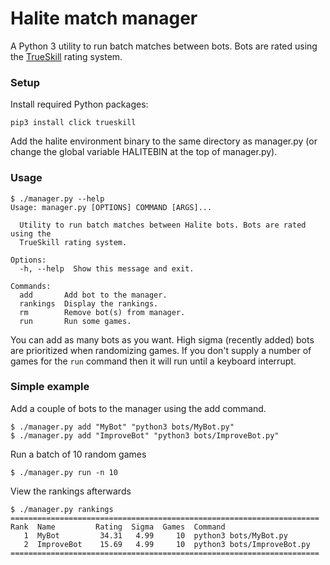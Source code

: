 # Halite match manager

A Python 3 utility to run batch matches between bots. Bots are rated using the [TrueSkill](http://trueskill.org/) rating system.


### Setup

Install required Python packages:
```
pip3 install click trueskill
```
Add the halite environment binary to the same directory as manager.py (or change the global variable HALITEBIN at the top of manager.py).


### Usage

```
$ ./manager.py --help
Usage: manager.py [OPTIONS] COMMAND [ARGS]...

  Utility to run batch matches between Halite bots. Bots are rated using the
  TrueSkill rating system.

Options:
  -h, --help  Show this message and exit.

Commands:
  add       Add bot to the manager.
  rankings  Display the rankings.
  rm        Remove bot(s) from manager.
  run       Run some games.
```

You can add as many bots as you want. High sigma (recently added) bots are prioritized when randomizing games. If you don't supply a number of games for the `run` command then it will run until a keyboard interrupt.


### Simple example

Add a couple of bots to the manager using the add command.
```
$ ./manager.py add "MyBot" "python3 bots/MyBot.py"
$ ./manager.py add "ImproveBot" "python3 bots/ImproveBot.py"
```

Run a batch of 10 random games
```
$ ./manager.py run -n 10
```

View the rankings afterwards
```
$ ./manager.py rankings
=====================================================================
Rank  Name         Rating  Sigma  Games  Command
   1  MyBot         34.31   4.99     10  python3 bots/MyBot.py
   2  ImproveBot    15.69   4.99     10  python3 bots/ImproveBot.py
=====================================================================
```

